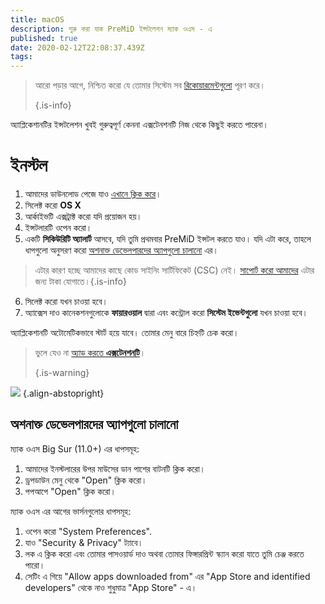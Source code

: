 ```yaml
---
title: macOS
description: শুরু করা যাক PreMiD ইন্সটলেশন ম্যাক ওএস - এ
published: true
date: 2020-02-12T22:08:37.439Z
tags:
---
```


> আরো পড়ার আগে, নিশ্চিত করো যে তোমার সিস্টেম সব [রিকোয়ারমেন্টগুলো](/install/requirements) পূরণ করে। 
> 
> {.is-info}

অ্যাপ্লিকেশানটির ইন্সটলেশন খুবই গুরুত্বপূর্ণ কেননা এক্সটেনশনটি নিজ থেকে কিছুই করতে পারেনা।

# ইনস্টল
1. আমাদের ডাউনলোড পেজে যাও [এখানে ক্লিক করে](https://premid.app/downloads)।
2. সিলেক্ট করো **OS X**
3. আর্কাইভটি এক্সট্রাক্ট করো যদি প্রয়োজন হয়।
4. ইন্সটলারটি ওপেন করো।
5. একটি **সিকিউরিটি অ্যালার্ট** আসবে, যদি তুমি প্রথমবার PreMiD ইন্সটল করতে যাও। যদি এটা করে, তাহলে ধাপগুলো অনুসরণ করো [অশনাক্ত ডেভেলপারদের অ্যাপগুলো চালানো](https://docs.premid.app/install/macos#allow-apps-from-unidentified-developers) এর।
> এটার কারণ হচ্ছে আমাদের কাছে কোড সাইনিং সার্টিফিকেট (CSC) নেই। [সাপোর্ট করো আমাদের](https://www.patreon.com/Timeraa) এটার জন্য টাকা যোগাতে।{.is-info}
6. সিলেক্ট করো যখন চাওয়া হবে।
7. অ্যাক্সেস দাও কানেকশনগুলোকে **ফায়ারওয়াল** দ্বারা এবং কন্ট্রোল করো **সিস্টেম ইভেন্টগুলো** যখন চাওয়া হবে।

অ্যাপ্লিকেশানটি অটোমেটিকভাবে স্টার্ট হয়ে যাবে। তোমার মেনু বারে চিহ্নটি চেক করো।

> ভুলে যেও না [অ্যাড করতে **এক্সটেনশনটি**](/install)। 
> 
> {.is-warning}

![](https://img.icons8.com/color/2x/mac-logo.png) {.align-abstopright}

## অশনাক্ত ডেভেলপারদের অ্যাপগুলো চালানো
ম্যাক ওএস Big Sur (11.0+) এর ধাপসমূহ:
1. আমাদের ইনস্টলারের উপর মাউসের ডান পাশের বাটনটি ক্লিক করো।
2. ড্রপডাউন মেনু থেকে "Open" ক্লিক করো।
3. পপআপে "Open" ক্লিক করো।

ম্যাক ওএস এর আগের ভার্সনগুলোর ধাপসমূহ:
1. ওপেন করো "System Preferences".
2. যাও "Security & Privacy" ট্যাবে।
3. লক এ ক্লিক করো এবং তোমার পাসওয়ার্ড দাও অথবা তোমার ফিঙ্গারপ্রিন্ট স্ক্যান করো যাতে তুমি চেঞ্জ করতে পারো।
4. সেটিং এ গিয়ে "Allow apps downloaded from" এর "App Store and identified developers" থেকে নাও শুধুমাত্র "App Store" - এ।